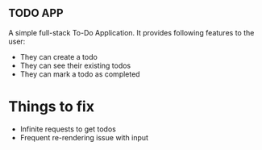 ## TODO APP

A simple full-stack To-Do Application. It provides following features to the user:

- They can create a todo
- They can see their existing todos
- They can mark a todo as completed

# Things to fix

- Infinite requests to get todos
- Frequent re-rendering issue with input